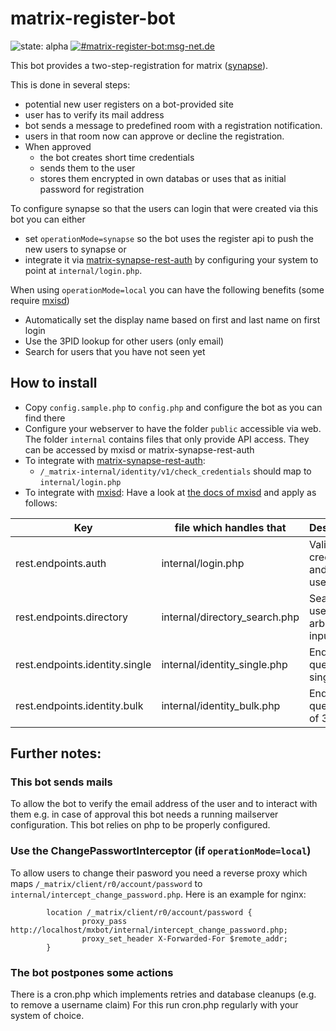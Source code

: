 # matrix-register-bot
![state: alpha](https://img.shields.io/badge/state-alpha-yellowgreen.svg)
[![#matrix-register-bot:msg-net.de](https://img.shields.io/badge/matrix-%23matrix--register--bot%3Amsg--net.de-brightgreen.svg)](https://matrix.to/#/#matrix-register-bot:msg-net.de)

This bot provides a two-step-registration for matrix ([synapse](https://github.com/matrix-org/synapse)).

This is done in several steps:
- potential new user registers on a bot-provided site
- user has to verify its mail address
- bot sends a message to predefined room with a registration notification.
- users in that room now can approve or decline the registration.
- When approved
  - the bot creates short time credentials
  - sends them to the user
  - stores them encrypted in own databas or uses that as initial password for registration

To configure synapse so that the users can login that were created via this bot you can either 
- set `operationMode=synapse` so the bot uses the register api to push the new users to synapse or 
- integrate it via [matrix-synapse-rest-auth](https://github.com/kamax-io/matrix-synapse-rest-auth#integrate) by configuring your system to point at `internal/login.php`.

When using `operationMode=local` you can have the following benefits (some require [mxisd](https://github.com/kamax-io/mxisd/blob/master/docs/backends/rest.md))
- Automatically set the display name based on first and last name on first login
- Use the 3PID lookup for other users (only email)
- Search for users that you have not seen yet

## How to install

- Copy `config.sample.php` to `config.php` and configure the bot as you can find there
- Configure your webserver to have the folder `public` accessible via web.
  The folder `internal` contains files that only provide API access. They can be accessed by mxisd or matrix-synapse-rest-auth 
- To integrate with [matrix-synapse-rest-auth](https://github.com/kamax-io/matrix-synapse-rest-auth):
  - `/_matrix-internal/identity/v1/check_credentials` should map to `internal/login.php`
- To integrate with [mxisd](https://github.com/kamax-io/mxisd): Have a look at [the docs of mxisd](https://github.com/kamax-io/mxisd/blob/master/docs/backends/rest.md) and apply as follows:


| Key                            | file which handles that       | Description                                          |
|--------------------------------|-------------------------------|------------------------------------------------------|
| rest.endpoints.auth            | internal/login.php            | Validate credentials and get user profile            |
| rest.endpoints.directory       | internal/directory_search.php | Search for users by arbitrary input                  |
| rest.endpoints.identity.single | internal/identity_single.php  | Endpoint to query a single 3PID                      |
| rest.endpoints.identity.bulk   | internal/identity_bulk.php    | Endpoint to query a list of 3PID                     |


## Further notes:

### This bot sends mails
To allow the bot to verify the email address of the user and to interact with them e.g. in case of approval this bot needs a running mailserver configuration.
This bot relies on php to be properly configured.

### Use the ChangePasswortInterceptor (if `operationMode=local`)

To allow users to change their pasword you need a reverse proxy which maps `/_matrix/client/r0/account/password` to `internal/intercept_change_password.php`.
Here is an example for nginx:
```
        location /_matrix/client/r0/account/password {
                proxy_pass http://localhost/mxbot/internal/intercept_change_password.php;
                proxy_set_header X-Forwarded-For $remote_addr;
        }
```
### The bot postpones some actions
There is a cron.php which implements retries and database cleanups (e.g. to remove a username claim)
For this run cron.php regularly with your system of choice.
